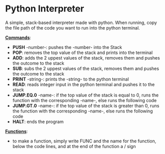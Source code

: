 # Python Interpreter

A simple, stack-based interpreter made with python. When running, copy the file path of the code you want to run into the python terminal.

<ins>**Commands**</ins>:
- **PUSH** -number-: pushes the -number- into the Stack
- **POP**: removes the top value of the stack and prints into the terminal
- **ADD**: adds the 2 uppest values of the stack, removes them and pushes the outcome to the stack
- **SUB**: subs the 2 uppest values of the stack, removes them and pushes the outcome to the stack
- **PRINT** -string-: prints the -string- to the python terminal
- **READ**: reads integer input in the python terminal and pushes it to the stack
- **JUMP.EQ.0** -name-: if the top value of the stack is equal to 0, runs the function with the corresponding -name-, else runs the following code
- **JUMP.GT.0** -name-: if the top value of the stack is greater than 0, runs the function with the corresponding -name-, else runs the following code
- **HALT**: ends the program

<ins>**Functions**</ins>:
- to make a function, simply write FUNC and the name for the function, below the code lines, and at the end of the function a / sign
